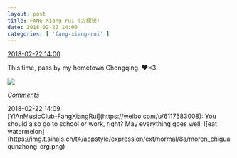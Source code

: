 ```yaml
---
layout: post
title: FANG Xiang-rui (方翔锐)
date: 2018-02-22 14:00
categories: [ 'fang-xiang-rui' ]
---
```


<div class="weibo-info">
  <a href="https://weibo.com/6117583008/G4hZntoMv">2018-02-22 14:00</a>
</div>

This time, pass by my hometown Chongqing. :heart:×3

<!-- more -->

<a href="http://wx1.sinaimg.cn/mw690/006G0KNGgy1fop6q7ir3hj31sg1scx6r.jpg">
  <img class="weibo-pic-preview" src="http://wx1.sinaimg.cn/orj360/006G0KNGgy1fop6q7ir3hj31sg1scx6r.jpg" />
</a>

*Comments*

<div class="weibo-info">2018-02-22 14:09</div>
[YiAnMusicClub-FangXiangRui](https://weibo.com/u/6117583008): You should also go to school or work, right? May everything goes well. ![eat watermelon](https://img.t.sinajs.cn/t4/appstyle/expression/ext/normal/8a/moren_chiguaqunzhong_org.png)
